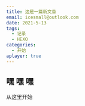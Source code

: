 ```yaml
---
title: 这是一篇新文章
email: icesmall@outlook.com
date: 2021-5-13
tags:
  - 记录
  - HEXO
categories:
  - 开始
aplayer: true
---
```



## <b>嘿 嘿 嘿 </b>
从这里开始